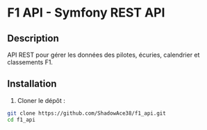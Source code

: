 # F1 API - Symfony REST API

## Description
API REST pour gérer les données des pilotes, écuries, calendrier et classements F1.

## Installation

1. Cloner le dépôt :

```bash
git clone https://github.com/ShadowAce38/f1_api.git
cd f1_api
